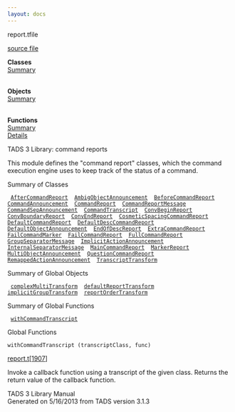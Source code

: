 ```yaml
---
layout: docs
---
```

<span class="title">report.t</span><span class="type">file</span>

[source file](../source/report.t.html)

**Classes**  
[Summary](#_ClassSummary_)  
 

**Objects**  
[Summary](#_ObjectSummary_)  
 

**Functions**  
[Summary](#_FunctionSummary_)  
[Details](#_Functions_)

<div class="fdesc">

TADS 3 Library: command reports

This module defines the "command report" classes, which the command
execution engine uses to keep track of the status of a command.

</div>

<span id="_ClassSummary_"></span>

<div class="mjhd">

<span class="hdln">Summary of Classes</span>  

</div>

` `[`AfterCommandReport`](../object/AfterCommandReport.html)`  `[`AmbigObjectAnnouncement`](../object/AmbigObjectAnnouncement.html)`  `[`BeforeCommandReport`](../object/BeforeCommandReport.html)`  `[`CommandAnnouncement`](../object/CommandAnnouncement.html)`  `[`CommandReport`](../object/CommandReport.html)`  `[`CommandReportMessage`](../object/CommandReportMessage.html)`  `[`CommandSepAnnouncement`](../object/CommandSepAnnouncement.html)`  `[`CommandTranscript`](../object/CommandTranscript.html)`  `[`ConvBeginReport`](../object/ConvBeginReport.html)`  `[`ConvBoundaryReport`](../object/ConvBoundaryReport.html)`  `[`ConvEndReport`](../object/ConvEndReport.html)`  `[`CosmeticSpacingCommandReport`](../object/CosmeticSpacingCommandReport.html)`  `[`DefaultCommandReport`](../object/DefaultCommandReport.html)`  `[`DefaultDescCommandReport`](../object/DefaultDescCommandReport.html)`  `[`DefaultObjectAnnouncement`](../object/DefaultObjectAnnouncement.html)`  `[`EndOfDescReport`](../object/EndOfDescReport.html)`  `[`ExtraCommandReport`](../object/ExtraCommandReport.html)`  `[`FailCommandMarker`](../object/FailCommandMarker.html)`  `[`FailCommandReport`](../object/FailCommandReport.html)`  `[`FullCommandReport`](../object/FullCommandReport.html)`  `[`GroupSeparatorMessage`](../object/GroupSeparatorMessage.html)`  `[`ImplicitActionAnnouncement`](../object/ImplicitActionAnnouncement.html)`  `[`InternalSeparatorMessage`](../object/InternalSeparatorMessage.html)`  `[`MainCommandReport`](../object/MainCommandReport.html)`  `[`MarkerReport`](../object/MarkerReport.html)`  `[`MultiObjectAnnouncement`](../object/MultiObjectAnnouncement.html)`  `[`QuestionCommandReport`](../object/QuestionCommandReport.html)`  `[`RemappedActionAnnouncement`](../object/RemappedActionAnnouncement.html)`  `[`TranscriptTransform`](../object/TranscriptTransform.html)`  `
<span id="_ObjectSummary_"></span>

<div class="mjhd">

<span class="hdln">Summary of Global Objects</span>  

</div>

` `[`complexMultiTransform`](../object/complexMultiTransform.html)`  `[`defaultReportTransform`](../object/defaultReportTransform.html)`  `[`implicitGroupTransform`](../object/implicitGroupTransform.html)`  `[`reportOrderTransform`](../object/reportOrderTransform.html)`  `
<span id="FunctionSummary_"></span>

<div class="mjhd">

<span class="hdln">Summary of Global Functions</span>  

</div>

` `[`withCommandTranscript`](#withCommandTranscript)`  `

<span id="_Functions_"></span>

<div class="mjhd">

<span class="hdln">Global Functions</span>  

</div>

<span id="withCommandTranscript"></span>

`withCommandTranscript (transcriptClass, func)`

[report.t](../file/report.t.html)\[[1907](../source/report.t.html#1907)\]

<div class="desc">

Invoke a callback function using a transcript of the given class.
Returns the return value of the callback function.

</div>

<div class="ftr">

TADS 3 Library Manual  
Generated on 5/16/2013 from TADS version 3.1.3

</div>
